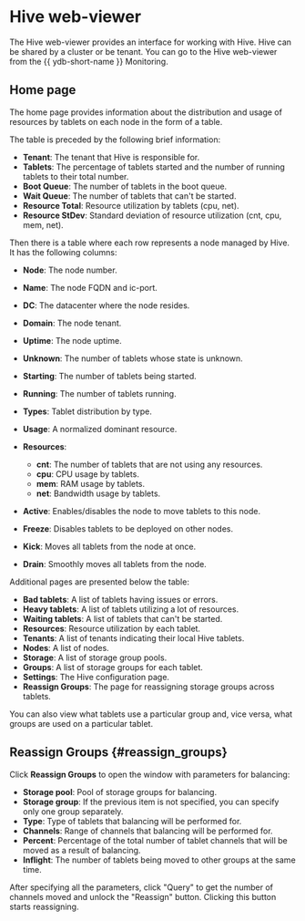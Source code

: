 # Hive web-viewer

The Hive web-viewer provides an interface for working with Hive.
Hive can be shared by a cluster or be tenant.
You can go to the Hive web-viewer from the {{ ydb-short-name }} Monitoring.

## Home page

The home page provides information about the distribution and usage of resources by tablets on each node in the form of a table.

The table is preceded by the following brief information:

* **Tenant**: The tenant that Hive is responsible for.
* **Tablets**: The percentage of tablets started and the number of running tablets to their total number.
* **Boot Queue**: The number of tablets in the boot queue.
* **Wait Queue**: The number of tablets that can't be started.
* **Resource Total**: Resource utilization by tablets (cpu, net).
* **Resource StDev**: Standard deviation of resource utilization (cnt, cpu, mem, net).

Then there is a table where each row represents a node managed by Hive. It has the following columns:

* **Node**: The node number.
* **Name**: The node FQDN and ic-port.
* **DC**: The datacenter where the node resides.
* **Domain**: The node tenant.
* **Uptime**: The node uptime.
* **Unknown**: The number of tablets whose state is unknown.
* **Starting**: The number of tablets being started.
* **Running**: The number of tablets running.
* **Types**: Tablet distribution by type.
* **Usage**: A normalized dominant resource.
* **Resources**:

  * **cnt**: The number of tablets that are not using any resources.
  * **cpu**: CPU usage by tablets.
  * **mem**: RAM usage by tablets.
  * **net**: Bandwidth usage by tablets.

* **Active**: Enables/disables the node to move tablets to this node.
* **Freeze**: Disables tablets to be deployed on other nodes.
* **Kick**: Moves all tablets from the node at once.
* **Drain**: Smoothly moves all tablets from the node.

Additional pages are presented below the table:

* **Bad tablets**: A list of tablets having issues or errors.
* **Heavy tablets**: A list of tablets utilizing a lot of resources.
* **Waiting tablets**: A list of tablets that can't be started.
* **Resources**: Resource utilization by each tablet.
* **Tenants**: A list of tenants indicating their local Hive tablets.
* **Nodes**: A list of nodes.
* **Storage**: A list of storage group pools.
* **Groups**: A list of storage groups for each tablet.
* **Settings**: The Hive configuration page.
* **Reassign Groups**: The page for reassigning storage groups across tablets.

You can also view what tablets use a particular group and, vice versa, what groups are used on a particular tablet.

## Reassign Groups {#reassign_groups}

Click **Reassign Groups** to open the window with parameters for balancing:

* **Storage pool**: Pool of storage groups for balancing.
* **Storage group**: If the previous item is not specified, you can specify only one group separately.
* **Type**: Type of tablets that balancing will be performed for.
* **Channels**: Range of channels that balancing will be performed for.
* **Percent**: Percentage of the total number of tablet channels that will be moved as a result of balancing.
* **Inflight**: The number of tablets being moved to other groups at the same time.

After specifying all the parameters, click "Query" to get the number of channels moved and unlock the "Reassign" button.
Clicking this button starts reassigning.


